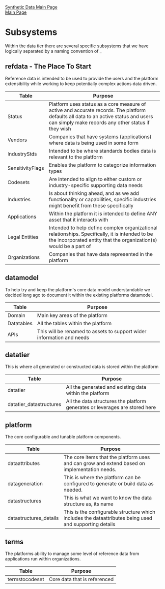 <a href="./Data-SyntheticData.md" target="_blank">Synthetic Data Main Page</a></br>
<a href="./README.md" target="_blank">Main Page</a>

# Subsystems
Within the data tier there are several specific subsystems that we have logically separated by a naming convention of <tier>_<capability>

## refdata - The Place To Start
Reference data is intended to be used to provide the users and the platform extensibility while working
to keep potentially complex actions data driven.

| Table            | Purpose                                                                                                                                                                                   | 
|------------------|-------------------------------------------------------------------------------------------------------------------------------------------------------------------------------------------|
| Status           | Platform uses status as a core measure of active and accurate records. The platform defaults all data to an active status and users can simply make records any other status if they wish | 
| Vendors          | Companies that have systems (applications) where data is being used in some form |
| IndustryStds     | Intended to be where standards bodies data is relevant to the platform|
| SensitivityFlags | Enables the platform to categorize information types|
| Codesets         | Are intended to align to either custom or industry-specific supporting data needs  |
| Industries       | Is about thinking ahead, and as we add functionality or capabilities, specific industries might benefit from these specifically |
| Applications     | Within the platform it is intended to define ANY asset that it interacts with|
| Legal Entities   | Intended to help define complex organizational relationships. Specifically, it is intended to be the incorporated entity that the organization(s) would be a part of|
| Organizations    | Companies that have data represented in the platform |

## datamodel
To help try and keep the platform's core data model understandable we decided long ago to document it
within the existing platforms datamodel.

| Table      | Purpose                                                               | 
|------------|-----------------------------------------------------------------------|
| Domain     | Main key areas of the platform                                        
| Datatables | All the tables within the platform                                    |
| APIs       | This will be renamed to assets to support wider information and needs |

## datatier
This is where all generated or constructed data is stored within the platform

| Table      | Purpose                                                               | 
|------------|-----------------------------------------------------------------------|
| datatier     | All the generated and existing data within the platform  |                     
| datatier_datastructures | All the data structures the platform generates or leverages are stored here |

## platform
The core configurable and tunable platform components.

| Table                  | Purpose                                                                                                | 
|------------------------|--------------------------------------------------------------------------------------------------------|
| dataattributes         | The core items that the platform uses and can grow and extend based on implementation needs.           |
| datageneration         | This is where the platform can be configured to generate or build data as needed.                      |
| datastructures         | This is what we want to know the data structure as, its name                                           |
| datastructures_details | This is the configurable structure which includes the dataattributes being used and supporting details |

## terms
The platforms ability to manage some level of reference data from applications run within organizations.

| Table          | Purpose                      | 
|----------------|------------------------------|
| termstocodeset | Core data that is referenced |



